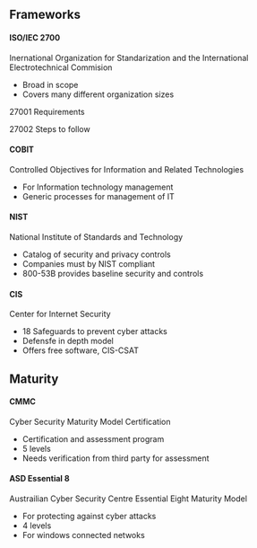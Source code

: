 ## Frameworks

#### ISO/IEC 2700
Inernational Organization for Standarization and the International Electrotechnical Commision

- Broad in scope
- Covers many different organization sizes

27001
Requirements

27002
Steps to follow

#### COBIT
Controlled Objectives for Information and Related Technologies

- For Information technology management
- Generic processes for management of IT

#### NIST
National Institute of Standards and Technology

- Catalog of security and privacy controls
- Companies must by NIST compliant
- 800-53B provides baseline security and controls

#### CIS
Center for Internet Security

- 18 Safeguards to prevent cyber attacks
- Defensfe in depth model
- Offers free software, CIS-CSAT

## Maturity

#### CMMC
Cyber Security Maturity Model Certification

- Certification and assessment program 
- 5 levels
- Needs verification from third party for assessment

#### ASD Essential 8
Austrailian Cyber Security Centre Essential Eight Maturity Model 

- For protecting against cyber attacks
- 4 levels
- For windows connected netwoks